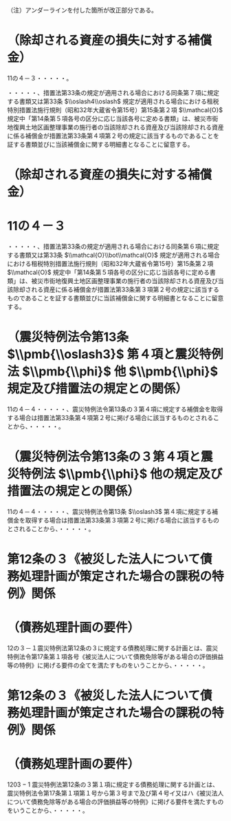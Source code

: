 （注）アンダーラインを付した箇所が改正部分である。

# （除却される資産の損失に対する補償金）

11の４－３・・・・・。

・・・・・、措置法第33条の規定が適用される場合における同条第７項に規定する書類又は第33条 $\\oslash4\\oslash$ 規定が適用される場合における租税特別措置法施行規則（昭和32年大蔵省令第15号）第15条第２項 $\\mathcal{O}$ 規定中「第14条第５項各号の区分に応じ当該各号に定める書類」は、被災市街地復興土地区画整理事業の施行者の当該除却される資産及び当該除却される資産に係る補償金が措置法第33条第４項第２号の規定に該当するものであることを証する書類並びに当該補償金に関する明細書となることに留意する。

# （除却される資産の損失に対する補償金）

# 11の４－３

・・・・・、措置法第33条の規定が適用される場合における同条第６項に規定する書類又は第33条 $\\mathcal{O}\\bot\\mathcal{O}$ 規定が適用される場合における租税特別措置法施行規則（昭和32年大蔵省令第15号）第15条第２項 $\\mathcal{O}$ 規定中「第14条第５項各号の区分に応じ当該各号に定める書類」は、被災市街地復興土地区画整理事業の施行者の当該除却される資産及び当該除却される資産に係る補償金が措置法第33条第３項第２号の規定に該当するものであることを証する書類並びに当該補償金に関する明細書となることに留意する。

# （震災特例法令第13条 $\\pmb{\\oslash3}$ 第４項と震災特例法 $\\pmb{\\phi}$ 他 $\\pmb{\\phi}$ 規定及び措置法の規定との関係）

11の４－４・・・・・、震災特例法令第13条の３第４項に規定する補償金を取得する場合は措置法第33条第４項第２号に掲げる場合に該当するものとされることから、・・・・・。

# （震災特例法令第13条の３第４項と震災特例法 $\\pmb{\\phi}$ 他の規定及び措置法の規定との関係）

11の４－４・・・・・、震災特例法令第13条 $\\oslash3$ 第４項に規定する補償金を取得する場合は措置法第33条第３項第２号に掲げる場合に該当するものとされることから、・・・・・。

# 第12条の３《被災した法人について債務処理計画が策定された場合の課税の特例》関係

# （債務処理計画の要件）

12の３－１震災特例法第12条の３に規定する債務処理に関する計画とは、震災特例法令第17条第１項各号《被災法人について債務免除等がある場合の評価損益等の特例》に掲げる要件の全てを満たすものをいうことから、・・・・・。

# 第12条の３《被災した法人について債務処理計画が策定された場合の課税の特例》関係

# （債務処理計画の要件）

$1203-1$ 震災特例法第12条の３第１項に規定する債務処理に関する計画とは、震災特例法令第17条第１項第１号から第３号まで及び第４号イ又はハ《被災法人について債務免除等がある場合の評価損益等の特例》に掲げる要件を満たすものをいうことから、・・・・・。